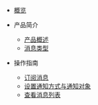 <!-- 请勿添加产品标题，标题行将由系统自动增加，名称将于您申请邮件提供的仓库名称一致 -->

* [概览](/usns/README.md)
* 产品简介   <!-- 以下是参考的目录模版，旨在建议产品文档应该包含的内容模块。实际章节划分可根据实际内容进行调整 -->
  * [产品概述](/usns/introduction/intro.md)
  * [消息类型](/usns/introduction/type.md)

* 操作指南
  * [订阅消息](/usns/use/subscribe.md)
  * [设置通知方式与通知对象](/usns/use/setting.md)
  * [查看消息列表](/usns/use/view.md)
